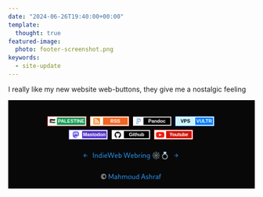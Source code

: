 ```yaml
---
date: "2024-06-26T19:40:00+00:00"
template:
  thought: true
featured-image:
  photo: footer-screenshot.png
keywords:
  - site-update
---
```


I really like my new website web-buttons, they give me a nostalgic feeling

![](footer-screenshot.png "website footer screenshot showing web-buttons")

